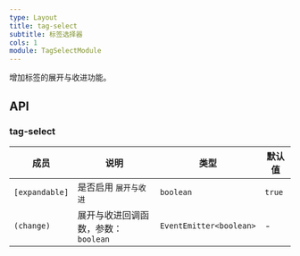```yaml
---
type: Layout
title: tag-select
subtitle: 标签选择器
cols: 1
module: TagSelectModule
---
```


增加标签的展开与收进功能。

## API

### tag-select

成员 | 说明 | 类型 | 默认值
----|------|-----|------
`[expandable]` | 是否启用 `展开与收进` | `boolean` | `true`
`(change)` | 展开与收进回调函数，参数：`boolean` | `EventEmitter<boolean>` | -
